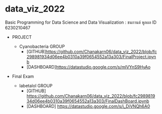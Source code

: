 # data_viz_2022
Basic Programming for Data Science and Data Visualization : ชนกานต์ พูลผล ID 6230210467
* PROJECT 
  * Cyanobacteria GROUP
    * [GITHUB]https://github.com/Chanakarn06/data_viz_2022/blob/fc298981934d06ee4b0310a39f0654552a13a303/FinalProject.ipynb
    * [DASHBOARD]https://datastudio.google.com/s/mlVYnS9HyAo
    
* Final Exam 
  * labetalol GROUP
    * [GITHUB] https://github.com/Chanakarn06/data_viz_2022/blob/fc298981934d06ee4b0310a39f0654552a13a303/FinalDashBoard.ipynb
    * [DASHBOARD] https://datastudio.google.com/s/i_DiVNQh6A0

